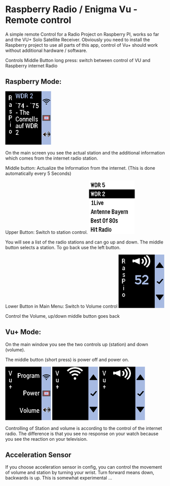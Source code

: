 
Raspberry Radio / Enigma Vu - Remote control
==========================================

A simple remote Control for a Radio Project on 
Raspberry PI, works so far and the VU+ Solo Satellite Receiver. 
Obviously you need to install the Raspberry project
to use all parts of this app, control of Vu+ should work
without additional hardware / software.

Controls
Middle Button long press: switch between control of 
VU and Raspberry internet Radio

Raspberry Mode:
----------------------------------------------

![Radio](resources/screenshots/color/radioMain.png)

On the main screen you see the actual station and the 
additional information which comes from the internet 
radio station. 

Middle button: Actualize the Information from the 
internet. (This is done automatically every 5 Seconds)


Upper Button: Switch to station control.
![RadioStation](resources/screenshots/color/radioStation.png)


You will see a list of the radio stations and can go up and down. 
The middle button selects a station. 
To go back use the left button. 

Lower Button in Main Menu: Switch to Volume control
![Radio Volume](resources/screenshots/color/radioVolume.png)

Control the Volume, up/down middle button goes back 

Vu+ Mode:
----------------------------------------------
On the main window you see the two controls up (station)
and down (volume). 

The middle button (short press) is power off and power on.

![Vu Main](resources/screenshots/color/vuMain.png)
![Vu Station](resources/screenshots/color/vuStation.png)
![Vu Volume](resources/screenshots/color/vuVolume.png)



Controlling of Station and volume is according to the control of
the internet radio. The difference is that you see no response on
your watch because you see the reaction on your television.


Acceleration Sensor  
------------------------------------
If you choose acceleration sensor in config, you can
control the movement of volume and station by turning
your wrist. Turn forward means down, backwards is up.
This is somewhat experimental ...
 
 

